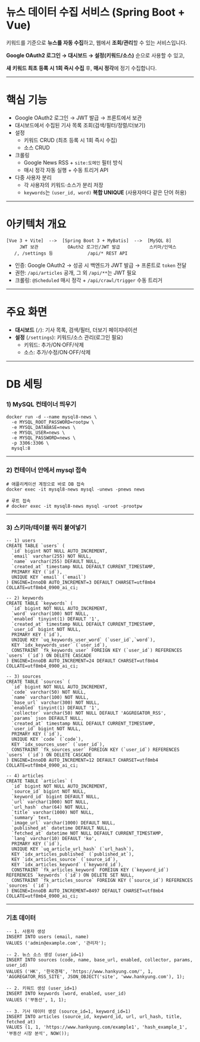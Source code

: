 # 뉴스 데이터 수집 서비스 (Spring Boot + Vue)

키워드를 기준으로 **뉴스를 자동 수집**하고, 웹에서 **조회/관리**할 수 있는 서비스입니다.

**Google OAuth2 로그인 → 대시보드 → 설정(키워드/소스)** 순으로 사용할 수 있고,

**새 키워드 최초 등록 시 1회 즉시 수집** 후, **매시 정각**에 정기 수집합니다.

---

# 핵심 기능

- Google OAuth2 로그인 → JWT 발급 → 프론트에서 보관
- 대시보드에서 수집된 기사 목록 조회(검색/필터/정렬/더보기)
- 설정
    - 키워드 CRUD (최초 등록 시 1회 즉시 수집)
    - 소스 CRUD 
- 크롤링
    - Google News RSS + `site:도메인` 필터 방식
    - 매시 정각 자동 실행 + 수동 트리거 API
- 다중 사용자 분리
    - 각 사용자의 키워드·소스가 분리 저장
    - `keywords`는 `(user_id, word)` **복합 UNIQUE** (사용자마다 같은 단어 허용)

---

# 아키텍처 개요

```
[Vue 3 + Vite]  -->  [Spring Boot 3 + MyBatis]  -->  [MySQL 8]
     JWT 보관           OAuth2 로그인/JWT 발급           스키마/인덱스
   /, /settings 등             /api/* REST API

```

- 인증: Google OAuth2 → 성공 시 백엔드가 JWT 발급 → 프론트로 `token` 전달
- 권한: `/api/articles` 공개, 그 외 `/api/**`는 JWT 필요
- 크롤링: `@Scheduled` 매시 정각 + `/api/crawl/trigger` 수동 트리거

---

# 주요 화면

- **대시보드** (`/`): 기사 목록, 검색/필터, 더보기 페이지네이션
- **설정** (`/settings`): 키워드/소스 관리(로그인 필요)
    - 키워드: 추가/ON·OFF/삭제
    - 소스: 추가/수정/ON·OFF/삭제 

---

# DB 세팅
### 1) MySQL 컨테이너 띄우기

```
docker run -d --name mysql8-news \
  -e MYSQL_ROOT_PASSWORD=rootpw \
  -e MYSQL_DATABASE=news \
  -e MYSQL_USER=news \
  -e MYSQL_PASSWORD=news \
  -p 3306:3306 \
  mysql:8

```


---

### 2) 컨테이너 안에서 mysql 접속

```
# 애플리케이션 계정으로 바로 DB 접속
docker exec -it mysql8-news mysql -unews -pnews news

# 루트 접속
# docker exec -it mysql8-news mysql -uroot -prootpw

```

---

### 3) 스키마/테이블 쿼리 붙여넣기

```
-- 1) users
CREATE TABLE `users` (
  `id` bigint NOT NULL AUTO_INCREMENT,
  `email` varchar(255) NOT NULL,
  `name` varchar(255) DEFAULT NULL,
  `created_at` timestamp NULL DEFAULT CURRENT_TIMESTAMP,
  PRIMARY KEY (`id`),
  UNIQUE KEY `email` (`email`)
) ENGINE=InnoDB AUTO_INCREMENT=3 DEFAULT CHARSET=utf8mb4 COLLATE=utf8mb4_0900_ai_ci;

-- 2) keywords
CREATE TABLE `keywords` (
  `id` bigint NOT NULL AUTO_INCREMENT,
  `word` varchar(100) NOT NULL,
  `enabled` tinyint(1) DEFAULT '1',
  `created_at` timestamp NULL DEFAULT CURRENT_TIMESTAMP,
  `user_id` bigint NOT NULL,
  PRIMARY KEY (`id`),
  UNIQUE KEY `uq_keywords_user_word` (`user_id`,`word`),
  KEY `idx_keywords_user` (`user_id`),
  CONSTRAINT `fk_keywords_user` FOREIGN KEY (`user_id`) REFERENCES `users` (`id`) ON DELETE CASCADE
) ENGINE=InnoDB AUTO_INCREMENT=24 DEFAULT CHARSET=utf8mb4 COLLATE=utf8mb4_0900_ai_ci;

-- 3) sources
CREATE TABLE `sources` (
  `id` bigint NOT NULL AUTO_INCREMENT,
  `code` varchar(50) NOT NULL,
  `name` varchar(100) NOT NULL,
  `base_url` varchar(300) NOT NULL,
  `enabled` tinyint(1) DEFAULT '1',
  `collector` varchar(50) NOT NULL DEFAULT 'AGGREGATOR_RSS',
  `params` json DEFAULT NULL,
  `created_at` timestamp NULL DEFAULT CURRENT_TIMESTAMP,
  `user_id` bigint NOT NULL,
  PRIMARY KEY (`id`),
  UNIQUE KEY `code` (`code`),
  KEY `idx_sources_user` (`user_id`),
  CONSTRAINT `fk_sources_user` FOREIGN KEY (`user_id`) REFERENCES `users` (`id`) ON DELETE CASCADE
) ENGINE=InnoDB AUTO_INCREMENT=12 DEFAULT CHARSET=utf8mb4 COLLATE=utf8mb4_0900_ai_ci;

-- 4) articles
CREATE TABLE `articles` (
  `id` bigint NOT NULL AUTO_INCREMENT,
  `source_id` bigint NOT NULL,
  `keyword_id` bigint DEFAULT NULL,
  `url` varchar(1000) NOT NULL,
  `url_hash` char(64) NOT NULL,
  `title` varchar(1000) NOT NULL,
  `summary` text,
  `image_url` varchar(1000) DEFAULT NULL,
  `published_at` datetime DEFAULT NULL,
  `fetched_at` datetime NOT NULL DEFAULT CURRENT_TIMESTAMP,
  `lang` varchar(10) DEFAULT 'ko',
  PRIMARY KEY (`id`),
  UNIQUE KEY `uq_article_url_hash` (`url_hash`),
  KEY `idx_articles_published` (`published_at`),
  KEY `idx_articles_source` (`source_id`),
  KEY `idx_articles_keyword` (`keyword_id`),
  CONSTRAINT `fk_articles_keyword` FOREIGN KEY (`keyword_id`) REFERENCES `keywords` (`id`) ON DELETE SET NULL,
  CONSTRAINT `fk_articles_source` FOREIGN KEY (`source_id`) REFERENCES `sources` (`id`)
) ENGINE=InnoDB AUTO_INCREMENT=8497 DEFAULT CHARSET=utf8mb4 COLLATE=utf8mb4_0900_ai_ci;

```

---

### 기초 데이터

```
-- 1. 사용자 생성
INSERT INTO users (email, name)
VALUES ('admin@example.com', '관리자');

-- 2. 뉴스 소스 생성 (user_id=1)
INSERT INTO sources (code, name, base_url, enabled, collector, params, user_id)
VALUES ('HK', '한국경제', 'https://www.hankyung.com/', 1, 'AGGREGATOR_RSS_SITE', JSON_OBJECT('site', 'www.hankyung.com'), 1);

-- 2. 키워드 생성 (user_id=1)
INSERT INTO keywords (word, enabled, user_id)
VALUES ('부동산', 1, 1);

-- 3. 기사 데이터 생성 (source_id=1, keyword_id=1)
INSERT INTO articles (source_id, keyword_id, url, url_hash, title, fetched_at)
VALUES (1, 1, 'https://www.hankyung.com/example1', 'hash_example_1', '부동산 시장 분석', NOW());

```

